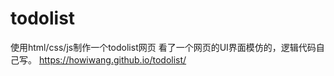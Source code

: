 # todolist
使用html/css/js制作一个todolist网页
看了一个网页的UI界面模仿的，逻辑代码自己写。
 https://howiwang.github.io/todolist/

